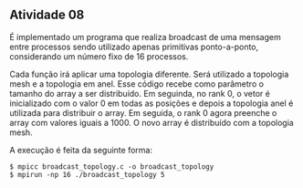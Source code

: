 ## Atividade  08

É implementado um programa que realiza broadcast de uma mensagem entre processos sendo utilizado apenas primitivas ponto-a-ponto, considerando um número fixo de 16 processos.

Cada função irá aplicar uma topologia diferente. Será utilizado a topologia mesh e a topologia em anel. Esse código recebe como parâmetro o tamanho do array a ser distribuído. Em seguinda, no rank 0, o vetor é inicializado com o valor 0 em todas as posições e depois a topologia anel é utilizada para distribuir o array. Em seguida, o rank 0 agora preenche o array com valores iguais a 1000. O novo array é distribuído com a topologia mesh.

A execução é feita da seguinte forma:

    $ mpicc broadcast_topology.c -o broadcast_topology
    $ mpirun -np 16 ./broadcast_topology 5
